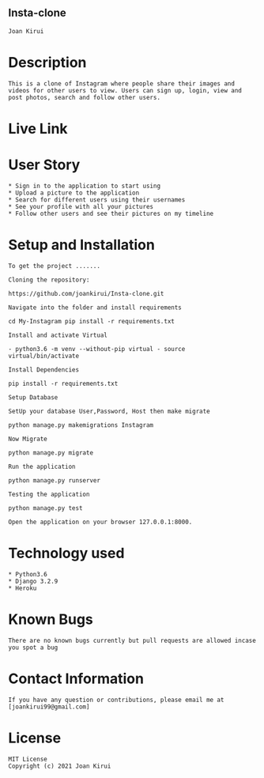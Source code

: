 ## Insta-clone
    Joan Kirui

# Description
    This is a clone of Instagram where people share their images and videos for other users to view. Users can sign up, login, view and post photos, search and follow other users.

# Live Link

# User Story
    * Sign in to the application to start using 
    * Upload a picture to the application
    * Search for different users using their usernames
    * See your profile with all your pictures
    * Follow other users and see their pictures on my timeline

# Setup and Installation
    To get the project .......

    Cloning the repository:

    https://github.com/joankirui/Insta-clone.git 

    Navigate into the folder and install requirements

    cd My-Instagram pip install -r requirements.txt

    Install and activate Virtual

    - python3.6 -m venv --without-pip virtual - source virtual/bin/activate 

    Install Dependencies

    pip install -r requirements.txt 

    Setup Database

    SetUp your database User,Password, Host then make migrate

    python manage.py makemigrations Instagram

    Now Migrate

    python manage.py migrate 

    Run the application

    python manage.py runserver 

    Testing the application

    python manage.py test

    Open the application on your browser 127.0.0.1:8000.

# Technology used
    * Python3.6
    * Django 3.2.9
    * Heroku

# Known Bugs
    There are no known bugs currently but pull requests are allowed incase you spot a bug

# Contact Information
    If you have any question or contributions, please email me at [joankirui99@gmail.com]

# License
    MIT License
    Copyright (c) 2021 Joan Kirui




